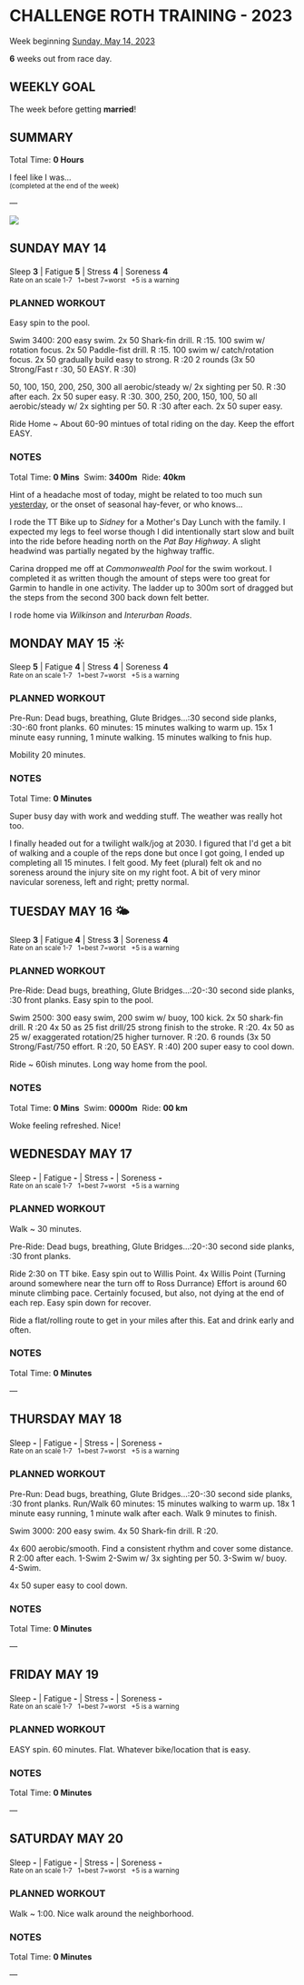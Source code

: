 # CHALLENGE ROTH TRAINING - 2023
Week beginning [Sunday, May 14, 2023](javascript:flick('sun');)

**6** weeks out from race day.

## WEEKLY GOAL
The week before getting **married**!

## SUMMARY
Total Time: **0 Hours**

I feel like I was...
<br /><sup>(completed at the end of the week)</sup>

&mdash;

![](/assets/jpg/II-9x550.jpeg)

## SUNDAY MAY 14
Sleep **3** | Fatigue **5** | Stress **4** | Soreness **4**
<sup><br />Rate on an scale 1-7 &nbsp; 1=best 7=worst &nbsp; +5 is a warning</sup>

### PLANNED WORKOUT
Easy spin to the pool.

Swim 3400: 
200 easy swim. 
2x 50 Shark-fin drill. R :15. 
100 swim w/ rotation focus. 
2x 50 Paddle-fist drill. R :15. 
100 swim w/ catch/rotation focus. 
2x 50 gradually build easy to strong. R :20
2 rounds (3x 50 Strong/Fast r :30, 50 EASY. R :30)

50, 100, 150, 200, 250, 300 all aerobic/steady w/ 2x sighting per 50. R :30 after each. 
2x 50 super easy. R :30. 
300, 250, 200, 150, 100, 50 all aerobic/steady w/ 2x sighting per 50. R :30 after each. 
2x 50 super easy. 

Ride Home ~ About 60-90 mintues of total riding on the day. 
Keep the effort EASY.

### NOTES
Total Time: **0 Mins** &nbsp;Swim: **3400m** &nbsp;Ride: **40km**

Hint of a headache most of today, might be related to too much sun [yesterday](challenge2023-7weeksout?sat), or the onset of seasonal hay-fever, or who knows...

I rode the TT Bike up to _Sidney_ for a Mother's Day Lunch with the family.  I expected my legs to feel worse though I did intentionally start slow and built into the ride before heading north on the _Pat Bay Highway_.  A slight headwind was partially negated by the highway traffic.

Carina dropped me off at _Commonwealth Pool_ for the swim workout.  I completed it as written though the amount of steps were too great for Garmin to handle in one activity.  The ladder up to 300m sort of dragged but the steps from the second 300 back down felt better.

I rode home via _Wilkinson_ and _Interurban Roads_.

<!---->
## MONDAY MAY 15 ☀️
Sleep **5** | Fatigue **4** | Stress **4** | Soreness **4**
<sup><br />Rate on an scale 1-7 &nbsp; 1=best 7=worst &nbsp; +5 is a warning</sup>

### PLANNED WORKOUT
Pre-Run: Dead bugs, breathing, Glute Bridges...:30 second side planks, :30-:60 front planks.
60 minutes: 
15 minutes walking to warm up. 
15x 1 minute easy running, 1 minute walking. 
15 minutes walking to fnis hup. 

Mobility 20 minutes.

### NOTES
Total Time: **0 Minutes**

Super busy day with work and wedding stuff.  The weather was really hot too.

I finally headed out for a twilight walk/jog at 2030.  I figured that I'd get a bit of walking and a couple of the reps done but once I got going, I ended up completing all 15 minutes.  I felt good.  My feet (plural) felt ok and no soreness around the injury site on my right foot.  A bit of very minor navicular soreness, left and right; pretty normal.

<!---->
## TUESDAY MAY 16 🌤
Sleep **3** | Fatigue **4** | Stress **3** | Soreness **4**
<sup><br />Rate on an scale 1-7 &nbsp; 1=best 7=worst &nbsp; +5 is a warning</sup>

### PLANNED WORKOUT
Pre-Ride: Dead bugs, breathing, Glute Bridges...:20-:30 second side planks, :30 front planks.
Easy spin to the pool. 

Swim 2500: 
300 easy swim, 200 swim w/ buoy, 100 kick. 
2x 50 shark-fin drill. R :20
4x 50 as 25 fist drill/25 strong finish to the stroke. R :20. 
4x 50 as 25 w/ exaggerated rotation/25 higher turnover. R :20. 
6 rounds (3x 50 Strong/Fast/750 effort. R :20, 50 EASY. R :40)
200 super easy to cool down. 

Ride ~ 60ish minutes. Long way home from the pool.

### NOTES
Total Time: **0 Mins** &nbsp;Swim: **0000m** &nbsp;Ride: **00 km**

Woke feeling refreshed.  Nice!

<!---->
## WEDNESDAY MAY 17
Sleep **-** | Fatigue **-** | Stress **-** | Soreness **-**
<sup><br />Rate on an scale 1-7 &nbsp; 1=best 7=worst &nbsp; +5 is a warning</sup>

### PLANNED WORKOUT
Walk ~ 30 minutes.

Pre-Ride: Dead bugs, breathing, Glute Bridges...:20-:30 second side planks, :30 front planks.

Ride 2:30 on TT bike.
Easy spin out to Willis Point.
4x Willis Point (Turning around somewhere near the turn off to Ross Durrance)
Effort is around 60 minute climbing pace.
Certainly focused, but also, not dying at the end of each rep.
Easy spin down for recover.

Ride a flat/rolling route to get in your miles after this.
Eat and drink early and often​.

### NOTES
Total Time: **0 Minutes**

&mdash;  

<!---->
## THURSDAY MAY 18
Sleep **-** | Fatigue **-** | Stress **-** | Soreness **-**
<sup><br />Rate on an scale 1-7 &nbsp; 1=best 7=worst &nbsp; +5 is a warning</sup>

### PLANNED WORKOUT
Pre-Run: Dead bugs, breathing, Glute Bridges...:20-:30 second side planks, :30 front planks.
Run/Walk 60 minutes: 
15 minutes walking to warm up. 
18x 1 minute easy running, 1 minute walk after each. 
Walk 9 minutes to finish. 

Swim 3000: 
200 easy swim. 
4x 50 Shark-fin drill. R :20. 

4x 600 aerobic/smooth. Find a consistent rhythm and cover some distance.
R 2:00 after each. 
1-Swim 
2-Swim w/ 3x sighting per 50. 
3-Swim w/ buoy. 
4-Swim. 

4x 50 super easy to cool down.

### NOTES
Total Time: **0 Minutes**

&mdash;  

<!---->
## FRIDAY MAY 19
Sleep **-** | Fatigue **-** | Stress **-** | Soreness **-**
<sup><br />Rate on an scale 1-7 &nbsp; 1=best 7=worst &nbsp; +5 is a warning</sup>

### PLANNED WORKOUT
EASY spin. 60 minutes. Flat. 
Whatever bike/location that is easy.

### NOTES
Total Time: **0 Minutes**

&mdash;  

<!---->
## SATURDAY MAY 20
Sleep **-** | Fatigue **-** | Stress **-** | Soreness **-**
<sup><br />Rate on an scale 1-7 &nbsp; 1=best 7=worst &nbsp; +5 is a warning</sup>

### PLANNED WORKOUT
Walk ~ 1:00. Nice walk around the neighborhood.

### NOTES
Total Time: **0 Minutes**

&mdash;  
